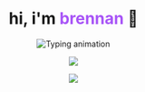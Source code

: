 <h1 align="center">
  hi, i'm <span style="color:#a855f7;">brennan</span> 👋
</h1>

<p align="center">
  <img src="https://readme-typing-svg.demolab.com?font=Fira+Code&weight=500&size=22&duration=2500&pause=1000&center=true&vCenter=true&multiline=true&width=435&height=60&lines=front-end+developer" alt="Typing animation" />
</p>
</p>

<p align="center">
  <img src="https://skillicons.dev/icons?i=js,ts,html,css,tailwind,figma,vscode,git,npm&theme=light" />
</p>

<p align="center">
  <a href="https://discord.com/users/slaypetes">
    <img src="https://img.shields.io/badge/discord-@slaypetes-5865F2?style=flat-square&logo=discord&logoColor=white" />
  </a>
</p>
